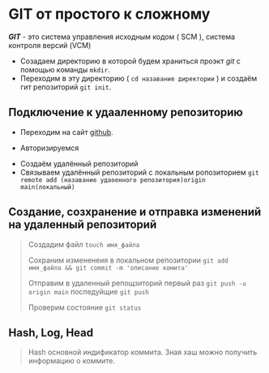 # GIT от простого к сложному
   
***GIT*** - это система управления исходным кодом ( SCM ), система 
контроля версий (VCM)
</br>
* Созадаем директорию в которой будем храниться проэкт _git_ c помощью команды `mkdir`.
* Переходим в эту директорию ( `cd назавание директории` ) и создаём гит репозиторий `git init`.

## Подключение к удааленному репозиторию

+ Переходим на сайт [github](https://www.hithub.com 'гитхаб').
- Авторизируемся 
+ Создаём удалённый репозиторий
+ Связываем удалённый репозиторий с локальным ропозиторием `git remote add (назавание удаоенного репозитория)origin  main(локальный)`

## Создание, созхранение и отправка изменений на удаленный репозиторий

> Создадим файл `touch имя_файла`
>
> Сохраним измененеия в локальном репозитории `git add имя_файла && git commit -m 'описание комита'`
>
> Отправим в удаленный репощзиторий первый раз `git push -u origin main` последуйщие `git push`
>
> Проверим состояние `git status`


## Hash, Log, Head

>Hash
	основной индификатор коммита. Зная хаш можно получить информацию о коммите.

